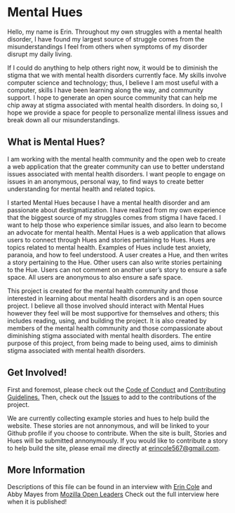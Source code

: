 # Mental Hues
Hello, my name is Erin. Throughout my own struggles with a mental health disorder, I have found my largest source of struggle comes from the misunderstandings I feel from others when symptoms of my disorder disrupt my daily living.  

If I could do anything to help others right now, it would be to diminish the stigma that we with mental health disorders currently face. My skills involve computer science and technology; thus, I believe I am most useful with a computer, skills I have been learning along the way, and community support. I hope to generate an open source community that can help me chip away at stigma associated with mental health disorders.  In doing so, I hope we provide a space for people to personalize mental illness issues and break down all our misunderstandings.

## What is Mental Hues?
I am working with the mental health community and the open web to create a web application that the greater community can use to better understand issues associated with mental health disorders. I want people to engage on issues in an anonymous, personal way, to find ways to create better understanding for mental health and related topics.

I started Mental Hues because I have a mental health disorder and am passionate about destigmatization. I have realized from my own experience that the biggest source of my struggles comes from stigma I have faced. I want to help those who experience similar issues, and also learn to become an advocate for mental health.
Mental Hues is a web application that allows users to connect through Hues and stories pertaining to Hues. Hues are topics related to mental health. Examples of Hues include test anxiety, paranoia, and how to feel understood. A user creates a Hue, and then writes a story pertaining to the Hue. Other users can also write stories pertaining to the Hue. Users can not comment on another user’s story to ensure a safe space. All users are anonymous to also ensure a safe space.

This project is created for the mental health community and those interested in learning about mental health disorders and is an open source project. I believe all those involved should interact with Mental Hues however they feel will be most supportive for themselves and others; this includes reading, using, and building the project.  It is also created by members of the mental health community and those compassionate about diminishing stigma associated with mental health disorders.
The entire purpose of this project, from being made to being used, aims to diminish stigma associated with mental health disorders.

## Get Involved!
First and foremost, please check out the [Code of Conduct](https://github.com/erindcole/mentalhues/blob/master/CODE_OF_CONDUCT.md) and [Contributing Guidelines.](https://github.com/erindcole/mentalhues/blob/master/CONTRIBUTING.md) Then, check out the [Issues](https://github.com/erindcole/mentalhues/issues) to add to the contributions of the project.

We are currently collecting example stories and hues to help build the website. These stories are not annonymous, and will be linked to your Github profile if you choose to contribute. When the site is built, Stories and Hues will be submitted annonymously. If you would like to contribute a story to help build the site, please email me directly at erincole567@gmail.com.

## More Information
Descriptions of this file can be found in an interview with [Erin Cole](https://github.com/erindcole) and Abby Mayes from [Mozilla Open Leaders](https://mozilla.github.io/leadership-training/) Check out the full interview here when it is published!

